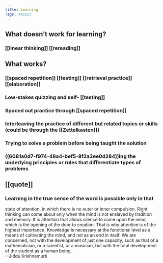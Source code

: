 ```yaml
---
title: Learning
Tags: #topic
---
```


## What doesn’t work for learning?
### [[linear thinking]] [[rereading]]
## What works?
### [[spaced repetition]] [[testing]] [[retrieval practice]] [[elaboration]]
### Low-stakes quizzing and self- [[testing]]
### Spaced out practice through [[spaced repetition]]
### Interleaving the practice of different but related topics or skills (could be through the [[Zettelkasten]])
### Trying to solve a problem before being taught the solution
### ((6081a0d7-f974-48a4-bef5-8f2a3ee0d284))ing the underlying principles or rules that differentiate types of problems
## [[quote]]
### Learning in the true sense of the word is possible only in that
state of attention, in which there is no outer or inner compulsion.
Right thinking can come about only when the mind is not enslaved by
tradition and memory. It is attention that allows silence to come upon
the mind, which is the opening of the door to creation. That is why
attention is of the highest importance. Knowledge is necessary at the
functional level as a means of cultivating the mind, and not as an end
in itself. We are concerned, not with the development of just one
capacity, such as that of a mathematician, or a scientist, or a
musician, but with the total development of the student as a human
being.      
  --Jiddu Krishnamurti
